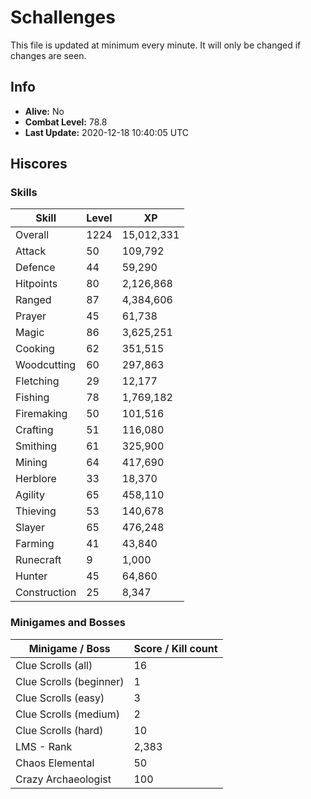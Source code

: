# Schallenges

This file is updated at minimum every minute. It will only be changed if changes are seen.

## Info

 - **Alive:** No
 - **Combat Level:** 78.8
 - **Last Update:** 2020-12-18 10:40:05 UTC

## Hiscores

### Skills

| Skill | Level | XP |
|--|--|--|
| Overall | 1224 | 15,012,331 |
| Attack | 50 | 109,792 |
| Defence | 44 | 59,290 |
| Hitpoints | 80 | 2,126,868 |
| Ranged | 87 | 4,384,606 |
| Prayer | 45 | 61,738 |
| Magic | 86 | 3,625,251 |
| Cooking | 62 | 351,515 |
| Woodcutting | 60 | 297,863 |
| Fletching | 29 | 12,177 |
| Fishing | 78 | 1,769,182 |
| Firemaking | 50 | 101,516 |
| Crafting | 51 | 116,080 |
| Smithing | 61 | 325,900 |
| Mining | 64 | 417,690 |
| Herblore | 33 | 18,370 |
| Agility | 65 | 458,110 |
| Thieving | 53 | 140,678 |
| Slayer | 65 | 476,248 |
| Farming | 41 | 43,840 |
| Runecraft | 9 | 1,000 |
| Hunter | 45 | 64,860 |
| Construction | 25 | 8,347 |

### Minigames and Bosses

| Minigame / Boss | Score / Kill count |
|--|--|
| Clue Scrolls (all) | 16 |
| Clue Scrolls (beginner) | 1 |
| Clue Scrolls (easy) | 3 |
| Clue Scrolls (medium) | 2 |
| Clue Scrolls (hard) | 10 |
| LMS - Rank | 2,383 |
| Chaos Elemental | 50 |
| Crazy Archaeologist | 100 |
